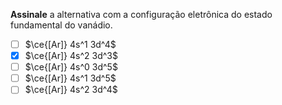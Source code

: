 **Assinale** a alternativa com a configuração eletrônica do estado fundamental do vanádio.

- [ ] $\ce{[Ar]} 4s^1 3d^4$ 
- [x] $\ce{[Ar]} 4s^2 3d^3$ 
- [ ] $\ce{[Ar]} 4s^0 3d^5$
- [ ] $\ce{[Ar]} 4s^1 3d^5$
- [ ] $\ce{[Ar]} 4s^2 3d^4$